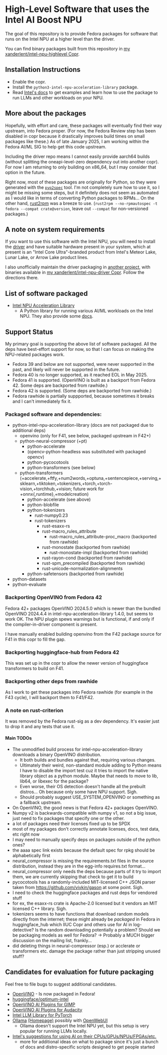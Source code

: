 # High-Level Software that uses the Intel AI Boost NPU

The goal of this repository is to provide Fedora packages for software that runs on the Intel NPU at a higher level than the driver.

You can find binary packages built from this repository in [my xanderlent/intel-npu-highlevel Copr](https://copr.fedorainfracloud.org/coprs/xanderlent/intel-npu-highlevel/).

## Installation Instructions

- Enable the copr.
- Install the `python3-intel-npu-acceleration-library` package.
- Read [Intel's docs](https://intel.github.io/intel-npu-acceleration-library/) to get examples and learn how to use the package to run LLMs and other workloads on your NPU.

## More about the packages

Hopefully, with effort and care, these packages will eventually find their way upstream, into Fedora proper. (For now, the Fedora Review step has been disabled in copr because it drastically improves build times on small packages like these.) As of late January 2025, I am working within the Fedora AI/ML SIG to help get this code upstream.

Including the driver repo means I cannot easily provide aarch64 builds (without splitting the oneapi-level-zero dependency out into another copr). For now I am returning to only building on x86\_64, but I may consider that option in the future.

Right now, most of these packages are originally for Python, so they were generated with the [`pyp2spec`](https://github.com/befeleme/pyp2spec) tool. I'm not completely sure how to use it, so I might be missing some steps, but it definitely does not seem as automated as I would like in terms of converting Python packages to RPMs... On the other hand, [rust2rpm](https://pagure.io/fedora-rust/rust2rpm) was a breeze to use. (`rust2rpm --no-rpmautospec -t fedora --compat crate@version`, leave out `--compat` for non-versioned packages.)

## A note on system requirements

If you want to use this software with the Intel NPU, you will need to install the [driver](https://github.com/intel/linux-npu-driver) and have suitable hardware present in your system, which at present is an "Intel Core Ultra"-branded product from Intel's Meteor Lake, Lunar Lake, or Arrow Lake product lines.

I also unofficially maintain the driver packaging in [another project](https://github.com/xanderlent/intel-npu-driver-rpm), with binaries available in [my xanderlent/intel-npu-driver Copr](https://copr.fedorainfracloud.org/coprs/xanderlent/intel-npu-driver/). Follow the directions there.

## List of software packaged

- [Intel NPU Acceleration Library](https://github.com/intel/intel-npu-acceleration-library)
	- A Python library for running various AI/ML workloads on the Intel NPU. They also provide some [docs](https://intel.github.io/intel-npu-acceleration-library/index.html).

## Support Status

My primary goal is supporting the above list of software packaged. All the deps have best-effort support for now, so that I can focus on making the NPU-related packages work.

- Fedora 39 and below are not supported, were never supported in the past, and likely will never be supported in the future.
- Fedora 40 is no longer supported, as it reached EOL in May 2025.
- Fedora 41 is supported. (OpenVINO is built as a backport from Fedora 42. Some deps are backported from rawhide.)
- Fedora 42 is supported. (Some deps are backported from rawhide.)
- Fedora rawhide is partially suppported, because sometimes it breaks and I can't immediately fix it.

### Packaged software and dependencies:
- python-intel-npu-acceleration-library (docs are not packaged due to additional deps)
  - openvino (only for F41, see below, packaged upstream in F42+)
  - python-neural-compressor (+pt)
    - python-accelerate
    - (opencv-python-headless was substituted with packaged opencv)
    - python-pycocotools
    - python-transformers (see below)
  - python-transformers (+accelerate,+ftfy,+num2words,+optuna,+sentencepiece,+serving,+sklearn,+tiktoken,+tokenizers,+torch,+torch-vision,+torchhub,+vision; future work for +onnx{,runtime},+modelcreation)
    - python-accelerate (see above)
    - python-blobfile
    - python-tokenizers
      - rust-numpy0.23
      - rust-tokenizers
        - rust-esaxx-rs
        - rust-macro\_rules\_attribute
          - rust-macro\_rules\_attribute-proc\_macro (backported from rawhide)
        - rust-monostate (backported from rawhide)
          - rust-monostate-impl (backported from rawhide)
        - rust-rayon-cond (backported from rawhide)
        - rust-spm\_precompiled (backported from rawhide)
        - rust-unicode-normalization-alignments
    - python-safetensors (backported from rawhide)
- python-datasets
- python-evaluate

### Backporting OpenVINO from Fedora 42

Fedora 42+ packages OpenVINO 2024.5.0 which is newer than the bundled OpenVINO 2024.4.4 in intel-npu-acceleration-library 1.4.0, but seems to work OK. The NPU plugin spews warnings but is functional, if and only if the compiler-in-driver component is present.

I have manually enabled building openvino from the F42 package source for F41 in this copr to fill the gap.

### Backporting huggingface-hub from Fedora 42

This was set up in the copr to allow the newer version of huggingface transformers to build on F41.

### Backporting other deps from rawhide

As I work to get these packages into Fedora rawhide (for example in the F43 cycle), I will backport them to F41/F42.

### A note on rust-criterion

It was removed by the Fedora rust-sig as a dev dependency. It's easier just to drop it and any tests that use it.

#### Main TODOs

- The unmodified build process for intel-npu-acceleration-library downloads a binary OpenVINO distribution.
  - It both builds and bundles against that, requiring various changes.
  - Ultimately their weird, non-standard module adding to Python means I have to disable the import test cuz it tries to import the
    native library object as a python module. Maybe that needs to move to lib, lib64, or libexec for the package?
  - Even worse, their OS detection doesn't handle all the prebuilt distros... Oh because only some have NPU support. Sigh.
  - Should probably suggest USE\_SYSTEM\_OPENVINO or something as a fallback upstream.
- On OpenVINO, the good news is that Fedora 42+ packages OpenVINO.
- Numpy v2 is backwards-compatible with numpy v1, so not a big issue, just need to fix packages that specify one or the other.
- a lot of packages need their licenses fixed up to be SPDX
- most of my packages don't correctly annotate licenses, docs, test data, etc right now
- I may need to manually specify deps on packages outside of the python ones?
- the aaaa spec link exists because the default spec for rpkg should be alphabetically first
- neural\_compressor is missing the requirements.txt files in the source distribution, instead they are in the egg-info requires.txt format...
- neural\_compressor only needs the deps because parts of it try to import them, we are currently skipping that check to get it to build
- pycocotools has a randomly-included MIT-licensed C++ JSON parser taken from https://github.com/vivkin/gason at some point. Sigh.
- I need to check the huggingface packages and rust deps for vendored stuff
- for ex, the esaxx-rs crate is Apache-2.0 licensed but it vendors an MIT licensed C++ library. Sigh.
- tokenizers seems to have functions that download random models directly from the internet; these might already be *packaged* in Fedora in huggingface\_hub which IIUC Copr and others use for AI in log-detective? Is the random downloading potentially a problem? Should we be packaging models as well for Fedora? -> Probably a MUCH bigger discussion on the mailing list, frankly...
- did deleting things in neural-compressor (esp.) or acclerate or transformers etc. damage the package rather than just stripping unused stuff?

## Candidates for evaluation for future packaging

Feel free to file bugs to suggest additional candidates.

- [OpenVINO](https://www.intel.com/content/www/us/en/developer/tools/openvino-toolkit/overview.html) - Is now packaged in Fedora!
- [huggingface/optimum-intel](https://github.com/huggingface/optimum-intel)
- [OpenVINO AI Plugins for GIMP](https://github.com/intel/openvino-ai-plugins-gimp)
- [OpenVINO AI Plugins for Audacity](https://github.com/intel/openvino-plugins-ai-audacity)
- [Intel LLM Library for PyTorch](https://github.com/intel-analytics/ipex-llm)
- [Ollama](https://github.com/ollama/ollama) [(Homepage)](https://ollama.com/) possibly with [OpenWebUI](https://github.com/open-webui/open-webui)
	- Ollama doesn't support the Intel NPU yet, but this setup is very popular for running LLMs locally.
- [Intel's suggestions for using AI on their CPUs/GPUs/NPUs/FPGAs/etc.](https://github.com/intel/edge-developer-kit-reference-scripts)
	- more for additional ideas on what to package since it's just a bunch of docs and distro-specific scripts designed to get people started
